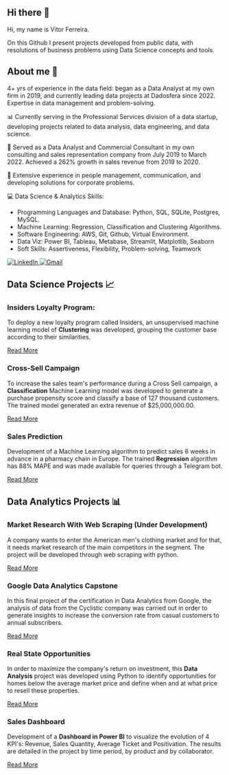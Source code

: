 ## Hi there 👋

Hi, my name is Vitor Ferreira.

On this Github I present projects developed from public data, with resolutions of business problems using Data Science concepts and tools. 

## About me 🚀

4+ yrs of experience in the data field: began as a Data Analyst at my own firm in 2019, and currently leading data projects at Dadosfera since 2022. Expertise in data management and problem-solving.

📊 Currently serving in the Professional Services division of a data startup, developing projects related to data analysis, data engineering, and data science.

🚀  Served as a Data Analyst and Commercial Consultant in my own consulting and sales representation company from July 2019 to March 2022. Achieved a 262% growth in sales revenue from 2019 to 2020.

🎯 Extensive experience in people management, communication, and developing solutions for corporate problems.

💻 Data Science & Analytics Skills:
   - Programming Languages and Database: Python, SQL, SQLite, Postgres, MySQL.
   - Machine Learning: Regression, Classification and Clustering Algorithms.
   - Software Engineering: AWS, Git, Github, Virtual Environment.
   - Data Viz: Power BI, Tableau, Metabase, Streamlit, Matplotlib, Seaborn
   - Soft Skills: Assertiveness, Flexibility, Problem-solving, Teamwork

 <a href="https://www.linkedin.com/in/vitorhmf">
         <img alt="LinkedIn" src="https://img.shields.io/badge/LinkedIn-0077B5?style=for-the-badge&logo=linkedin&logoColor=white">
      </a>
 <a href="mailto:vitorhmf@gmail.com">
         <img alt="Gmail" src="https://img.shields.io/badge/Gmail-D14836?style=for-the-badge&logo=gmail&logoColor=white">
      </a>

## Data Science Projects 📈

### Insiders Loyalty Program:
<!--<img src="loyalty_program.png" align="left" width="400"> -->

To deploy a new loyalty program called Insiders, an unsupervised machine learning model of **Clustering** was developed,                                               grouping the customer base according to their similarities. 

[Read More](https://github.com/vitorhmf/loyalty-program)

### Cross-Sell Campaign
To increase the sales team's performance during a Cross Sell campaign, a **Classification** Machine Learning model was developed to generate a purchase propensity score and classify a base of 127 thousand customers. The trained model generated an extra revenue of $25,000,000.00. 

[Read More](https://github.com/vitorhmf/cross-sell)

### Sales Prediction
Development of a Machine Learning algorithm to predict sales 6 weeks in advance in a pharmacy chain in Europe. The trained **Regression** algorithm has 88% MAPE and was made available for queries through a Telegram bot. 

[Read More](https://github.com/vitorhmf/sales-predict)

## Data Analytics Projects 📊

### Market Research With Web Scraping (Under Development)
A company wants to enter the American men's clothing market and for that, it needs market research of the main competitors in the segment. The project will be developed through web scraping with python.

[Read More](https://github.com/vitorhmf/market-research)

### Google Data Analytics Capstone
In this final project of the certification in Data Analytics from Google, the analysis of data from the Cyclistic company was carried out in order to generate insights to increase the conversion rate from casual customers to annual subscribers. 

[Read More](https://github.com/vitorhmf/customer-insights)

### Real State Opportunities
In order to maximize the company's return on investment, this **Data Analysis** project was developed using Python to identify opportunities for homes below the average market price and define when and at what price to resell these properties. 

[Read More](https://github.com/vitorhmf/sales-insights)

### Sales Dashboard
Development of a **Dashboard in Power BI** to visualize the evolution of 4 KPI's: Revenue, Sales Quantity, Average Ticket and Positivation. The results are detailed in the project by time period, by product and by collaborator. 

[Read More](https://app.powerbi.com/view?r=eyJrIjoiN2VjZDUyY2YtNDcxYy00MTljLWI1ZjAtZTJlOWQ4ZGFmNDNmIiwidCI6IjgyOWZmMzMyLTMxYmEtNDg0ZC1iNDQ4LWU1NDYxMzE3ZWZjYSJ9&pageName=ReportSectiona5a2606ecaf70f7e89c8)

<!--

The main objective of this data science personal project portfolio is to demonstrate my skills in solving bussiness challenges through my knowledge and tools of Data Science.

** IMAGE ** 

(nome) Vitor Hugo Martins Ferreira
(profissão) Data Scientist

(tempo de experiência) I have studied Machine Learning since 2022 and have 1000 years of professional experience as a Data Scientist in relevant companies in Brazil 

(o que você domina) I have mastery of all stages of developing a bussiness solution using the concepts and tools of Data Scienc, from understanding the business to publishing the model in production using Clouds.

(resumo dos projetos - key words) I have already developed solutions for importante business problems such as detecting fraud in transactions, classifying diseases early, identifying customers in churn and prioritizing customrs for cross-selling,

The details of each solution are described in the projects below.

Analytical Tools: 
  - Data Colect and Storage: SQL, MySQL, Postgres, SQL Server, Big Query
  - Data Processing and Analysis: Python, R
  - Development: Git, scrum, lean analytics, Linux
  - Data Vizualization: Tableau, Power BI
  - Machine Learning Modeling: Classification, Regression, Clustering, Time Series
  - Machine Learning Deployment: Heroku, Flask 

Links: 
- LinkedIn
- Gmail

Data Science Projects: 

Projeto XYZ
Paragrafo 1: qual o objetivo do projeto, que beneficio vai trazer para a empresa
Paragrafo 2: solução desenvolvida / retorno financeiro

**vitorhmf/vitorhmf** is a ✨ _special_ ✨ repository because its `README.md` (this file) appears on your GitHub profile.

Here are some ideas to get you started:

- 🔭 I’m currently working on ...
- 🌱 I’m currently learning ...
- 👯 I’m looking to collaborate on ...
- 🤔 I’m looking for help with ...
- 💬 Ask me about ...
- 📫 How to reach me: ...
- 😄 Pronouns: ...
- ⚡ Fun fact: ...
-->
